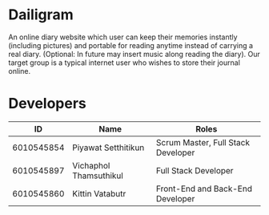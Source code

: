 # Dailigram

An online diary website which user can keep their memories instantly (including pictures) and portable for reading anytime instead of carrying a real diary. (Optional: In future may insert music along reading the diary).
Our target group is a typical internet user who wishes to store their journal online.

# Developers

ID           |           Name           |               Roles
-------------|--------------------------|-------------------------------------
6010545854   |   Piyawat Setthitikun    |  Scrum Master, Full Stack Developer
6010545897   |   Vichaphol Thamsuthikul |  Full Stack Developer
6010545860   |   Kittin Vatabutr        |  Front-End and Back-End Developer


